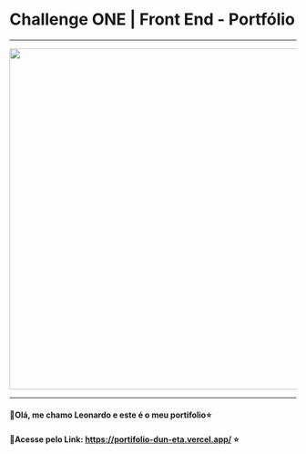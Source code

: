 # Challenge ONE | Front End - Portfólio
---

<p align="center" >
     <img width="600" heigth="600" src="./assets/previa-projeto.png">
</p>

---
#### 🔹Olá, me chamo Leonardo e este é o meu portifolio⭐

#### 🔹Acesse pelo Link: https://portifolio-dun-eta.vercel.app/ ⭐

